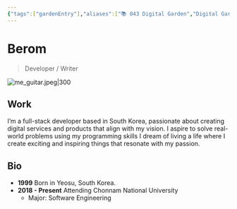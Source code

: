 ```yaml
---
{"tags":["gardenEntry"],"aliases":["📚 043 Digital Garden","Digital Garden"],"link":null,"up":null,"persona":null,"index":null,"date_created":"2023-10-21","date_modified":"2024-01-27","dg-publish":true,"dg-home":true,"dg-enable-search":"true","permalink":"/atlas/maps/the-berom/","dgEnableSearch":"true","dgPassFrontmatter":true,"noteIcon":"1","created":"2023-12-17T14:36:40.487+09:00","updated":"2024-01-27T17:43:34.900+09:00"}
---
```


# Berom
> Developer / Writer

![me_guitar.jpeg|300](/img/user/Atlas/Utils/_attachments/me_guitar.jpeg)
## Work
I’m a full-stack developer based in South Korea, passionate about creating digital services and products that align with my vision.
I aspire to solve real-world problems using my programming skills
I dream of living a life where I create exciting and inspiring things that resonate with my passion.

## Bio
- **1999** Born in Yeosu, South Korea.
- **2018 - Present** Attending Chonnam National University
    - Major: Software Engineering